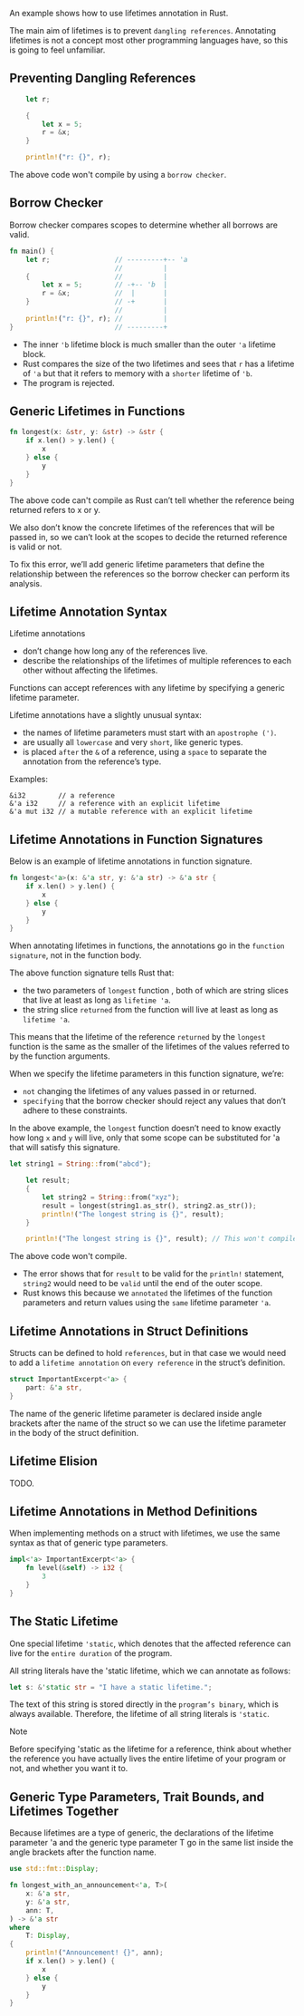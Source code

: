 An example shows how to use lifetimes annotation in Rust.

The main aim of lifetimes is to prevent `dangling references`. Annotating lifetimes is not a concept most other programming languages have, so this is going to feel unfamiliar. 

## Preventing Dangling References

```rust
    let r;

    {
        let x = 5;
        r = &x;
    }

    println!("r: {}", r);
```

The above code won't compile by using a `borrow checker`.

## Borrow Checker

Borrow checker compares scopes to determine whether all borrows are valid. 

```rust
fn main() {
    let r;                // ---------+-- 'a
                          //          |
    {                     //          |
        let x = 5;        // -+-- 'b  |
        r = &x;           //  |       |
    }                     // -+       |
                          //          |
    println!("r: {}", r); //          |
}                         // ---------+
```

- The inner `'b` lifetime block is much smaller than the outer `'a` lifetime block.
- Rust compares the size of the two lifetimes and sees that `r` has a lifetime of `'a` but that it refers to memory with a `shorter` lifetime of `'b`. 
- The program is rejected.

## Generic Lifetimes in Functions

```rust
fn longest(x: &str, y: &str) -> &str {
    if x.len() > y.len() {
        x
    } else {
        y
    }
}
```

The above code can't compile as Rust can’t tell whether the reference being returned refers to x or y.

We also don’t know the concrete lifetimes of the references that will be passed in, so we can’t look at the scopes to decide the returned reference is valid or not.

To fix this error, we’ll add generic lifetime parameters that define the relationship between the references so the borrow checker can perform its analysis.

## Lifetime Annotation Syntax

Lifetime annotations 
- don’t change how long any of the references live.
- describe the relationships of the lifetimes of multiple references to each other without affecting the lifetimes.

Functions can accept references with any lifetime by specifying a generic lifetime parameter.

Lifetime annotations have a slightly unusual syntax: 
- the names of lifetime parameters must start with an `apostrophe (')`.
- are usually all `lowercase` and very `short`, like generic types.
- is placed `after` the `&` of a reference, using a `space` to separate the annotation from the reference’s type.

Examples:
```
&i32        // a reference
&'a i32     // a reference with an explicit lifetime
&'a mut i32 // a mutable reference with an explicit lifetime
```

## Lifetime Annotations in Function Signatures

Below is an example of lifetime annotations in function signature.

```rust
fn longest<'a>(x: &'a str, y: &'a str) -> &'a str {
    if x.len() > y.len() {
        x
    } else {
        y
    }
}
```

When annotating lifetimes in functions, the annotations go in the `function signature`, not in the function body. 

The above function signature tells Rust that: 
- the two parameters of `longest` function , both of which are string slices that live at least as long as `lifetime 'a`. 
- the string slice `returned` from the function will live at least as long as `lifetime 'a`.

This means that the lifetime of the reference `returned` by the `longest` function is the same as the smaller of the lifetimes of the values referred to by the function arguments. 

When we specify the lifetime parameters in this function signature, we’re:
- `not` changing the lifetimes of any values passed in or returned.
- `specifying` that the borrow checker should reject any values that don’t adhere to these constraints.

In the above example, the `longest` function doesn’t need to know exactly how long `x` and `y` will live, only that some scope can be substituted for 'a that will satisfy this signature.

```rust
let string1 = String::from("abcd");

    let result;
    {
        let string2 = String::from("xyz");
        result = longest(string1.as_str(), string2.as_str());
        println!("The longest string is {}", result);
    }

    println!("The longest string is {}", result); // This won't compile.
```

The above code won't compile. 
- The error shows that for `result` to be valid for the `println!` statement, `string2` would need to be `valid` until the end of the outer scope. 
- Rust knows this because we `annotated` the lifetimes of the function parameters and return values using the `same` lifetime parameter `'a`.

## Lifetime Annotations in Struct Definitions

Structs can be defined to hold `references`, but in that case we would need to add a `lifetime annotation` on `every reference` in the struct’s definition.

```rust
struct ImportantExcerpt<'a> {
    part: &'a str,
}
```

The name of the generic lifetime parameter is declared inside angle brackets after the name of the struct so we can use the lifetime parameter in the body of the struct definition.

## Lifetime Elision

TODO.

## Lifetime Annotations in Method Definitions

When implementing methods on a struct with lifetimes, we use the same syntax as that of generic type parameters.

```rust
impl<'a> ImportantExcerpt<'a> {
    fn level(&self) -> i32 {
        3
    }
}
```

## The Static Lifetime

One special lifetime `'static`, which denotes that the affected reference can live for the `entire duration` of the program. 

All string literals have the 'static lifetime, which we can annotate as follows:

```rust
let s: &'static str = "I have a static lifetime.";
```

The text of this string is stored directly in the `program’s binary`, which is always available. Therefore, the lifetime of all string literals is `'static`.

> [!NOTE]  
> Before specifying 'static as the lifetime for a reference, think about whether the reference you have actually lives the entire lifetime of your program or not, and whether you want it to. 

## Generic Type Parameters, Trait Bounds, and Lifetimes Together

Because lifetimes are a type of generic, the declarations of the lifetime parameter 'a and the generic type parameter T go in the same list inside the angle brackets after the function name.

```rust
use std::fmt::Display;

fn longest_with_an_announcement<'a, T>(
    x: &'a str,
    y: &'a str,
    ann: T,
) -> &'a str
where
    T: Display,
{
    println!("Announcement! {}", ann);
    if x.len() > y.len() {
        x
    } else {
        y
    }
}
```
